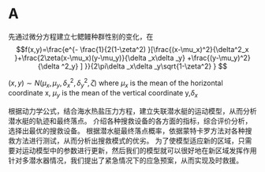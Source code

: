 # A
先通过微分方程建立七鳃鳗种群性别的变化，在
$$f(x,y)=\frac{e^{- \frac{1}{2(1-\zeta^2) }[\frac{(x-\mu_x)^2}{\delta^2_x }+\frac{2\zeta(x-\mu_x)(y-\mu_y)}{\delta _x\delta _y}
+\frac{(y-\mu_y)^2}{\delta ^2_y}   ] }}{2\pi\delta _x\delta _y\sqrt{1-\zeta^2} } $$

 $(x,y) \sim N(\mu_x,\mu_y,\delta^2_x,\delta^2_y,\zeta)$
 where $\mu_x$ is the mean of the horizontal coordinate x, $\mu_y$ is the mean of the vertical coordinate y,$\delta_x$  

根据动力学公式，结合海水热盐压力方程，建立失联潜水艇的运动模型，从而分析潜水艇的轨迹和最终落点。
介绍各种搜救设备的各方面的指标，综合评价分析，选择出最优的搜救设备。
根据潜水艇最终落点概率，依据蒙特卡罗方法对各种搜救方法进行测试，从而分析出搜救模式的优劣。
为了使模型适应新的区域，只需要对运动模型中的参数进行更新，然后我们的模型就可以很好地在新区域发挥作用
针对多潜水器情况，我们提出了紧急情况下的应急预案，从而实现及时救援。